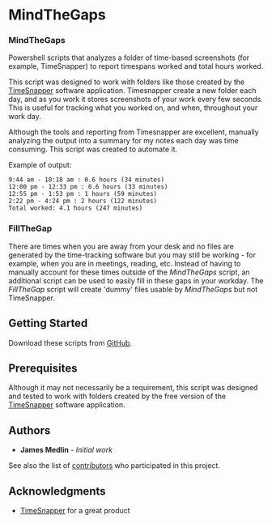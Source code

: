# MindTheGaps

### MindTheGaps

Powershell scripts that analyzes a folder of time-based screenshots (for example, TimeSnapper) to report timespans worked and total hours worked.

This script was designed to work with folders like those created by the [TimeSnapper](http://www.timesnapper.com/) software application.  Timesnapper create a new folder each day, and as you work it stores screenshots of your work every few seconds.  This is useful for tracking what you worked on, and when, throughout your work day.

Although the tools and reporting from Timesnapper are excellent, manually analyzing the output into a summary for my notes each day was time consuming.  This script was created to automate it.

Example of output:  
```
9:44 am - 10:18 am : 0.6 hours (34 minutes)  
12:00 pm - 12:33 pm : 0.6 hours (33 minutes)  
12:55 pm - 1:53 pm : 1 hours (59 minutes)  
2:22 pm - 4:24 pm : 2 hours (122 minutes)  
Total worked: 4.1 hours (247 minutes)  
```

### FillTheGap
There are times when you are away from your desk and no files are generated by the time-tracking software but you may still be working - for example, when you are in meetings, reading, etc.  Instead of having to manually account for these times outside of the *MindTheGaps* script, an additional script can be used to easily fill in these gaps in your workday.  The *FillTheGap* script will create 'dummy' files usable by *MindTheGaps* but not TimeSnapper.

## Getting Started

Download these scripts from [GitHub](https://github.com/jmedlinz/MindTheGaps).

## Prerequisites

Although it may not necessarily be a requirement, this script was designed and tested to work with folders created by the free version of the [TimeSnapper](http://www.timesnapper.com/) software application.  

<!--
### Installing

A step by step series of examples that tell you how to get a development env running

Say what the step will be

```
Give the example
```

And repeat

```
until finished
```

End with an example of getting some data out of the system or using it for a little demo

## Running the tests

Explain how to run the automated tests for this system

### Break down into end to end tests

Explain what these tests test and why

```
Give an example
```

### And coding style tests

Explain what these tests test and why

```
Give an example
```

## Deployment

Add additional notes about how to deploy this on a live system

## Built With

* [Dropwizard](http://www.dropwizard.io/1.0.2/docs/) - The web framework used
* [Maven](https://maven.apache.org/) - Dependency Management
* [ROME](https://rometools.github.io/rome/) - Used to generate RSS Feeds

## Contributing

Please read [CONTRIBUTING.md](https://gist.github.com/PurpleBooth/b24679402957c63ec426) for details on our code of conduct, and the process for submitting pull requests to us.

## Versioning

We use [SemVer](http://semver.org/) for versioning. For the versions available, see the [tags on this repository](https://github.com/your/project/tags). 

-->

## Authors

* **James Medlin** - *Initial work*

See also the list of [contributors](https://github.com/jmedlinz/MindTheGaps/contributors) who participated in this project.

<!--
## License

This project is licensed under the MIT License - see the [LICENSE.md](LICENSE.md) file for details
-->

## Acknowledgments

* [TimeSnapper](http://www.timesnapper.com/) for a great product
